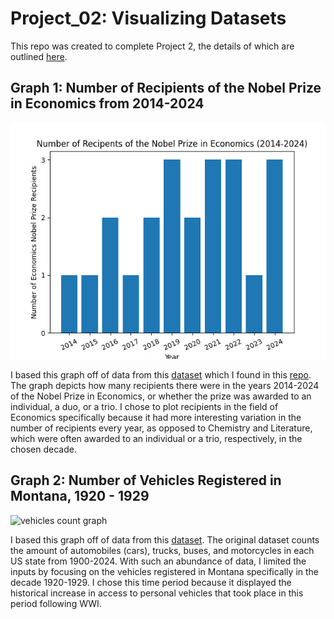 # Project_02: Visualizing Datasets

This repo was created to complete Project 2, the details of which are outlined [here](https://github.com/mikeizbicki/cmc-csci040/tree/2025spring/project_02_visualizing_datasets).

## Graph 1: Number of Recipients of the Nobel Prize in Economics from 2014-2024
![nobel graph](nobel_recipients_econ_graph.png)

I based this graph off of data from this [dataset](https://api.nobelprize.org/v1/prize.json) which I found in this [repo](https://github.com/jdorfman/awesome-json-datasets?tab=readme-ov-file). The graph depicts how many recipients there were in the years 2014-2024 of the Nobel Prize in Economics, or whether the prize was awarded to an individual, a duo, or a trio.
I chose to plot recipients in the field of Economics specifically because it had more interesting variation in the number of recipients every year, as opposed to Chemistry and Literature, which were often awarded to an individual or a trio, respectively, in the chosen decade.


## Graph 2: Number of Vehicles Registered in Montana, 1920 - 1929
![vehicles count graph](vehicles_count_graph.png)

I based this graph off of data from this [dataset](https://catalog.data.gov/dataset/motor-vehicle-registrations-dashboard-data). The original dataset counts the amount of automobiles (cars), trucks, buses, and motorcycles in each US state from 1900-2024. With such an abundance of data, I limited the inputs by focusing on the vehicles registered in Montana specifically in the decade 1920-1929. I chose this time period because it displayed the historical increase in access to personal vehicles that took place in this period following WWI. 
